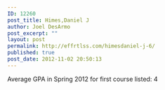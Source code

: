 ```yaml
---
ID: 12260
post_title: Himes,Daniel J
author: Joel DesArmo
post_excerpt: ""
layout: post
permalink: http://effrtlss.com/himesdaniel-j-6/
published: true
post_date: 2012-11-02 20:50:13
---
```

<p>Average GPA in Spring 2012 for first course listed: 4</p>